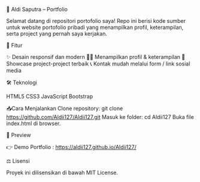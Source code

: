 
🌟 Aldi Saputra – Portfolio

Selamat datang di repositori portofolio saya!
Repo ini berisi kode sumber untuk website portofolio pribadi yang menampilkan profil, keterampilan, serta project yang pernah saya kerjakan.

🚀 Fitur

✨ Desain responsif dan modern
🧑‍💻 Menampilkan profil & keterampilan
📂 Showcase project-project terbaik
📞 Kontak mudah melalui form / link sosial media

🛠️ Teknologi

HTML5
CSS3
JavaScript
Bootstrap

📥Cara Menjalankan
Clone repository:
git clone https://github.com/Aldii127/Aldii127.git
Masuk ke folder:
cd Aldii127
Buka file index.html di browser.

📸 Preview

👉 Demo Portfolio : https://aldii127.github.io/Aldii127/

⚖️ Lisensi

Proyek ini dilisensikan di bawah MIT License.

